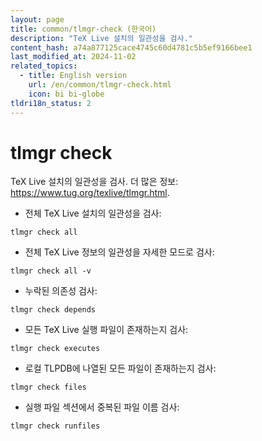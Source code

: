 ```yaml
---
layout: page
title: common/tlmgr-check (한국어)
description: "TeX Live 설치의 일관성을 검사."
content_hash: a74a877125cace4745c60d4781c5b5ef9166bee1
last_modified_at: 2024-11-02
related_topics:
  - title: English version
    url: /en/common/tlmgr-check.html
    icon: bi bi-globe
tldri18n_status: 2
---
```

# tlmgr check

TeX Live 설치의 일관성을 검사.
더 많은 정보: <https://www.tug.org/texlive/tlmgr.html>.

- 전체 TeX Live 설치의 일관성을 검사:

`tlmgr check all`

- 전체 TeX Live 정보의 일관성을 자세한 모드로 검사:

`tlmgr check all -v`

- 누락된 의존성 검사:

`tlmgr check depends`

- 모든 TeX Live 실행 파일이 존재하는지 검사:

`tlmgr check executes`

- 로컬 TLPDB에 나열된 모든 파일이 존재하는지 검사:

`tlmgr check files`

- 실행 파일 섹션에서 중복된 파일 이름 검사:

`tlmgr check runfiles`
